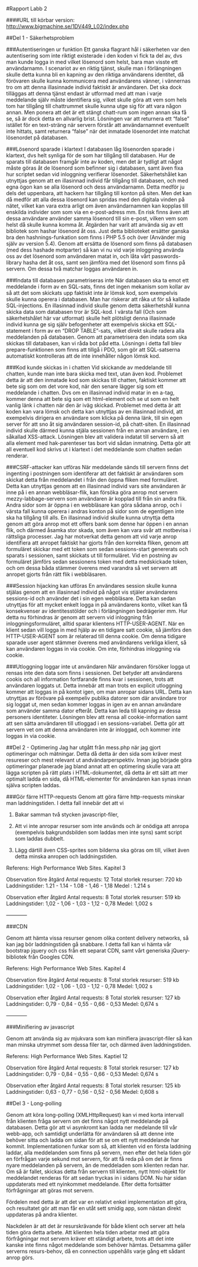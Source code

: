 #Rapport Labb 2

####URL till körbar version: http://www.bigmachine.se/1DV449_L02/index.php

##Del 1 - Säkerhetsproblem

###Autentiseringen ur funktion 
Ett ganska flagrant hål i säkerheten var den autentisering som inte riktigt existerade i den koden vi fick ta del av, dvs man kunde logga in med vilket lösenord som helst, bara man visste ett användarnamn. 
I scenariot av en riktig tjänst, skulle man i förlängningen skulle detta kunna bli en kapning av den riktiga användarens identitet, då förövaren skulle kunna kommunicera med användarens vänner, i vännernas tro om att denna illasinnade individ faktiskt är användaren.
Det ska dock tilläggas att denna tjänst endast är utformad med att man i varje meddelande själv måste identifiera sig, vilket skulle göra att vem som hels tom har tillgång till chattrummet skulle kunna utge sig för att vara någon annan. Men ponera att det är ett stängt chatt-rum som ingen annan ska få se, så är dock detta en allvarlig brist.
Lösningen var att returnera ett  “false” istället för en text-sträng när servern förstår att användarnamnet eventuellt inte hittats, samt returnera “false” när det inmatade lösenordet inte matchat lösenordet på databasen.

###Lösenord sparade i klartext
I databasen låg lösenorden sparade i klartext, dvs helt synliga för de som har tillgång till databasen. Hur de sparats till databasen framgår inte av koden, men det är tydligt att något måste göras åt de lösenord som befinner sig i databasen, samt även fixa hur scriptet sedan vid inloggning verifierar lösenordet.
Säkerhetshålet kan utnyttjas genom att en illasinnad individ får tillgång till databasen, och med egna ögon kan se alla lösenord och dess användarnamn. 
Detta medför ju dels det uppenbara, att hackern har tillgång till konton på siten. Men det kan då medför att alla dessa lösenord kan spridas med den digitala vinden på nätet, vilket kan vara extra arligt om även användarnamnen kan kopplas till enskilda individer som som via en e-post-adress mm. En risk finns även att dessa användare använder samma lösenord till sin e-post, vilken vem som helst då skulle kunna komma åt. 
Åtgärden har varit att använda sig av ett bibliotek som hashar lösenord åt oss. Just detta biblioteket ersätter ganska bra den hashnings-funkation som finns i PHP 5.5 och över (Använder mig själv av version 5.4). Genom att ersätta de lösenord som finns på databasen (med dess hashade motparter) så kan vi nu vid varje inloggning använda oss av det lösenord som användaren matat in, och låta vårt passwords-library hasha det åt oss, samt sen jämföra med det lösenord som finns på servern. Om dessa två matchar loggas användaren in.

###Indata till databasen parametriseras inte
När databasen ska ta emot ett meddelande i form av en SQL-sats, finns det ingen mekanism som kollar av så att det som skickats upp faktiskt inte är lömsk kod, som exempelvis skulle kunna operera i databasen. Man har riskerar att råka ut för så kallade SQL-injections. 
En illasinnad individ skulle genom detta säkerhetshål kunna skicka data som databasen tror är SQL-kod. I värsta fall (Och som säkerhetshålet här var utformat) skulle helt plötsligt denna illasinnade individ kunna ge sig själv befogenheter att exempelvis skicka ett SQL-statement i form av en “DROP TABLE”-sats, vilket direkt skulle radera alla meddelanden på databasen. 
Genom att parametrisera den indata som ska skickas till databasen, kan vi råda bot påd etta. Lösningn i detta fall blev prepare-funktionen som finns att tillgå i PDO, som gör att SQL-satserna automatiskt kontrolleras att de inte innehåller någon lömsk kod.

###Kod kunde skickas in i chatten
Vid skickande av meddelande till chatten, kunde man inte bara skicka med text, utan även kod. Problemet detta är att den inmatade kod som skickas till chatten, faktiskt kommer att bete sig som om det vore kod, när den senare lägger sig som ett meddelande i chatten. Dvs om en illasinnad individ matar in en a-tag, kommer denna att bete sig som ett html-element och se ut som en helt vanlig länk i chatten när den är iväg skickad. Problemet med detta är att koden kan vara lömsk och detta kan utnyttjas av en illasinnad individ, att exempelvis dirigera en användare som klicka på denna länk, till sin egen server för att sno åt sig användaren session-id, på chatt-siten. En illasinnad individ skulle därmed kunna stjäla sessionen från en annan användare, i en såkallad XSS-attack. 
Lösningen blev att validera indatat till servern så att alla element med hak-parenteser tas bort vid sådan inmatning. Detta gör att all eventuell kod skrivs ut i klartext i det meddelande som chatten sedan renderar.

###CSRF-attacker kan utföras
När meddelande sänds till servern finns det ingenting i postningen som identiferar att det faktiskt är användaren som skickat detta från meddelandet i från den öppna fliken med formuläret. Detta kan utnyttjas genom att en illasinnad individ vars site användaren är inne på i en annan webbläsar-flik, kan försöka göra anrop mot servern mezzy-labbage-servern som användaren är kopplad till från sin andra flik. Andra sidor som är öppna i en webbläsare kan göra sådana anrop, och i värsta fall kunna operera i andras konton på sidor som de egentligen inte ska ha tillgång till alls. En illasinnad individ skulle kunna utnyttja detta genom att göra anrop mot ett offers bank som denne har öppen i en annan flik, och därmed åsamka stor skada, som även kan vara svår att motbevisa i rättsliga processer.
Jag har motverkat detta genom att vid varje anrop identifiera att anropet faktiskt har gjorts från den korrekta fliken, genom att formuläret skickar med ett token som sedan sessions-start genererats och sparats i sessionen, samt skickats ut till formuläret. Vid en postning av formuläret jämförs sedan sessionens token med detta medskickade token, och om dessa båda stämmer överens med varandra så vet servern att anropet gjorts från rätt flik i webbläsaren.

###Session hijacking kan utföras
En användares session skulle kunna stjälas genom att en illasinnad individ på något vis stjäler användarens sessions-id och använder det i sin egen webbläsare. Detta kan sedan utnyttjas för att mycket enkelt logga in på användarens konto, vilket kan få konsekvenser av identitesstölder och i förlängningen bedrägerier mm.
Hur detta nu förhindras är genom att servern vid inloggning från inloggningsformuläret, alltid sparar klientens HTTP-USER-AGENT. När en klient sedan vill logga in med hjälp av en tidigare satt cookie, så jämförs den HTTP-USER-AGENT som är relaterad till denna cookie. Om denna tidigare sparade user agent stämmer överens med användarens verkliga klient, så kan användaren loggas in via cookie. Om inte, förhindras inloggning via cookie.

###Utloggning loggar inte ut användaren
När användaren försöker logga ut rensas inte den data som finns i sessionen. Det betyder att användarens cookis och all information fortfarande finns kvar i sessionen, trots att användaren loggats ut. Detta innebär att man trots en explicit utloggning kommer att loggas in på kontot igen, om man anropar sidans URL. Detta kan utnyttjas av förövare på exempeliv publika datorer som där användare tror sig loggat ut, men sedan kommer loggas in igen av en annan användare som använder samma dator efteråt. Detta kan leda till kapning av dessa personers identiteter.
Lösningen blev att rensa all cookie-information samt att sen sätta användaren till utloggad i en sessions-variabel. Detta gör att servern vet om att denna användaren inte är inloggad, och kommer inte loggas in via cookie.


##Del 2 - Optimering
Jag har utgått från mess.php när jag gjort optimeringar och mätningar. Detta då detta är den sida som kräver mest resureser och mest relevant ut andvändarperspektiv.
Innan jag började göra optimeringar planerade jag bland annat att en optimering skulle vara att lägga scripten på rätt plats i HTML-dokumentet, då detta är ett sätt att mer optimalt ladda en sida, då HTML-elementer för användaren kan synas innan själva scripten laddas.

###Gör färre HTTP-requests 
Genom att göra färre http-requests minskar man laddningstiden. I detta fall innebär det att vi 

1. Bakar samman två stycken javascript-filer, 

2. Att vi inte anropar resurser som inte används och är onödiga att anropa (exempelvis bakgrundsbilden som laddas men inte syns) samt script som laddas dubbelt.

3. Lägg därtill även CSS-sprites som bilderna ska göras om till, vilket även detta minska anropen och laddningstiden.

Referens: High Performance Web Sites. Kapitel 3

Observation före åtgärd
Antal requests: 12
Total storlek resurser: 720 kb
Laddningstider:
1.21 - 1.14 - 1.08 - 1,46 - 1,18
Medel : 1.214 s

Observation efter åtgärd
Antal requests: 8
Total storlek resurser: 519 kb
Laddningstider: 
1,02 - 1,06 - 1,03 - 1,12 - 0,78
Medel: 1,002 s

————

###CDN

Genom att hämta vissa resurser genom olika content delivery networks, så kan jag bör laddningstiden gå snabbare. I detta fall kan vi hämta vår bootstrap jquery och css från ett separat CDN, samt vårt generiska jQuery-bibliotek från Googles CDN.

Referens: High Performance Web Sites. Kapitel 4

Observation före åtgärd
Antal requests: 8
Total storlek resurser: 519 kb
Laddningstider: 
1,02 - 1,06 - 1,03 - 1,12 - 0,78
Medel: 1,002 s

Observation efter åtgärd
Antal requests: 8
Total storlek resurser: 127 kb
Laddningstider: 
0,79 - 0,84 - 0,55 - 0,66 - 0,53
Medel: 0,674 s

————

###Minifiering av javascript

Genom att använda sig av mjukvara som kan minifiera javascript-filer så kan man minska utrymmet som dessa filer tar, och därmed även laddningstiden. 

Referens: High Performance Web Sites. Kaptiel 12

Observation före åtgärd
Antal requests: 8
Total storlek resurser: 127 kb
Laddningstider: 
0,79 - 0,84 - 0,55 - 0,66 - 0,53
Medel: 0,674 s

Observation efter åtgärd
Antal requests: 8
Total storlek resurser: 125 kb
Laddningstider: 
0,63 - 0,77 - 0,56 - 0,52 - 0,56
Medel: 0,608 s


##Del 3 - Long-polling

Genom att köra long-polling (XMLHttpRequest) kan vi med korta intervall från klienten fråga servern om det finns något nytt meddelande på databasen. Detta gör att vi asynkromt kan ladda ner medelande till vår webb-app, och samtidigt underlätta för användaren så att denne inte behöver sitta och ladda om sidan för att se om ett nytt meddelande har kommit.
Implementationen funkar som så, att klienten vid en första laddning laddar, alla meddelanden som finns på servern, men efter det hela tiden gör en förfrågan varje sekund mot servern, för att få reda på om det är finns nyare meddelanden på servern, än de meddeladen som klienten redan har. Om så är fallet, skickas detta från servern till klienten, nytt html-objekt för meddelandet renderas för att sedan tryckas in i sidans DOM. Nu har sidan uppdaterats med ett nyinkommet meddelande. Efter detta fortsätter förfrågningar att göras mot servern.

Fördelen med detta är att det var en relativt enkel implementation att göra, och resultatet gör att man får en utåt sett smidig app, som nästan direkt uppdateras på andra klienter.

Nackdelen är att det är resurskrävande för både klient och server att hela tiden göra detta arbete. Att klienten hela tiden arbetar med att göra förfrågningar mot servern kräver ett ständigt arbete, trots att det inte kanske inte finns något meddelande som behöver hämtas. Detsamma gäller serverns resurs-behov, då en connection uppehålls varje gång ett sådant anrop görs.



